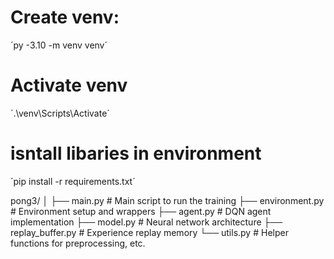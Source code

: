 # Create venv:
´py -3.10 -m venv venv´
# Activate venv
´.\venv\Scripts\Activate´
# isntall libaries in environment
´pip install -r requirements.txt´


pong3/
│
├── main.py                # Main script to run the training
├── environment.py         # Environment setup and wrappers
├── agent.py               # DQN agent implementation 
├── model.py               # Neural network architecture
├── replay_buffer.py       # Experience replay memory
└── utils.py               # Helper functions for preprocessing, etc.

